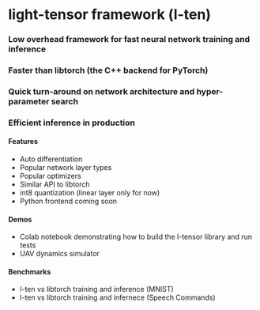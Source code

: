 # light-tensor framework (l-ten)

### Low overhead framework for fast neural network training and inference
### Faster than libtorch (the C++ backend for PyTorch)
### Quick turn-around on network architecture and hyper-parameter search
### Efficient inference in production

#### Features
- Auto differentiation
- Popular network layer types
- Popular optimizers
- Similar API to libtorch
- int8 quantization (linear layer only for now)
- Python frontend coming soon

#### Demos
- Colab notebook demonstrating how to build the l-tensor library and run tests
- UAV dynamics simulator

#### Benchmarks
- l-ten vs libtorch training and inference (MNIST)
- l-ten vs libtorch training and infernece (Speech Commands)
